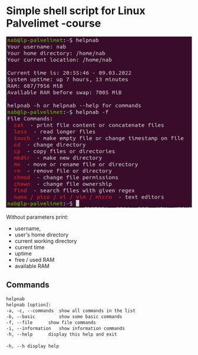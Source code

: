 # Simple shell script for Linux Palvelimet -course

![nabhelp](helpnab.png)

Without parameters print:
- username, 
- user's home directory 
- current working directory
- current time
- uptime
- free / used RAM
- available RAM

## Commands
```console
helpnab
helpnab [option]:
-a, -c, --commands 	show all commands in the list
-b, --basic 		show some basic commands
-f, --file 		show file commands
-i, --information	show information commands
-h, --help 		display this help and exit

-h, --h display help
	

